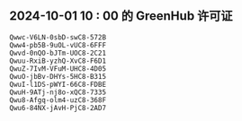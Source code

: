 ## 2024-10-01 10 : 00 的 GreenHub 许可证
```
Qwwc-V6LN-0sbD-swC8-572B
Qww4-pb5B-9uOL-vUC8-6FFF
Qwvd-0nQO-bJTm-UOC8-2C21
Qwuu-RxiB-yzhQ-XvC8-F6D1
QwuZ-7IvM-VFuM-UHC8-4D05
QwuO-jbBv-DHYs-5HC8-B315
QwuI-l1DS-pWYI-66C8-FDBE
QwuH-9ATj-nj8o-xQC8-7335
Qwu8-Afgq-olm4-uzC8-368F
Qwu6-84NX-jAvH-PjC8-2AD7
```
